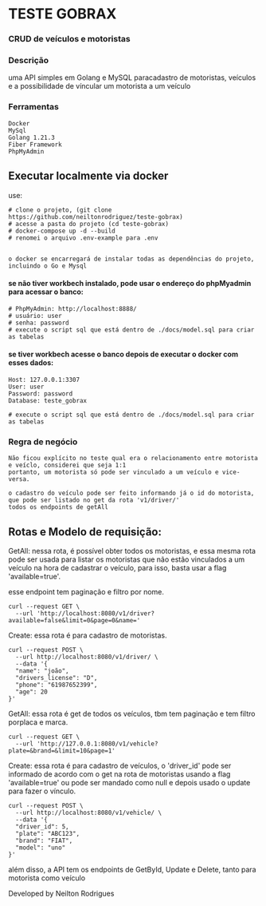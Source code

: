 # TESTE GOBRAX
### CRUD de veículos e motoristas

### Descrição
uma API simples em Golang e MySQL paracadastro de motoristas, veículos e a possibilidade de víncular um motorista a um veículo

### Ferramentas
```
Docker
MySql
Golang 1.21.3
Fiber Framework
PhpMyAdmin
```

## Executar localmente via docker
use:
```
# clone o projeto, (git clone https://github.com/neiltonrodriguez/teste-gobrax)
# acesse a pasta do projeto (cd teste-gobrax)
# docker-compose up -d --build
# renomei o arquivo .env-example para .env


o docker se encarregará de instalar todas as dependências do projeto, incluindo o Go e Mysql
```

#### se não tiver workbech instalado, pode usar o endereço do phpMyadmin para acessar o banco:
```
# PhpMyAdmin: http://localhost:8888/ 
# usuário: user
# senha: password
# execute o script sql que está dentro de ./docs/model.sql para criar as tabelas
```

#### se tiver workbech acesse o banco depois de executar o docker com esses dados:
```
Host: 127.0.0.1:3307
User: user
Password: password
Database: teste_gobrax

# execute o script sql que está dentro de ./docs/model.sql para criar as tabelas
```
### Regra de negócio
```
Não ficou explícito no teste qual era o relacionamento entre motorista e veíclo, considerei que seja 1:1
portanto, um motorista só pode ser vinculado a um veículo e vice-versa.

o cadastro do veículo pode ser feito informando já o id do motorista, que pode ser listado no get da rota 'v1/driver/'
todos os endpoints de getAll
```

##  Rotas e Modelo de requisição:
GetAll:
nessa rota, é possível obter todos os motoristas, e essa mesma rota pode ser usada para listar os motoristas que não estão vinculados a um veículo na hora de cadastrar o veículo, para isso, basta usar a flag 'available=true'.

esse endpoint tem paginação e filtro por nome.
```
curl --request GET \
  --url 'http://localhost:8080/v1/driver?available=false&limit=0&page=0&name='
```

Create:
essa rota é para cadastro de motoristas.

```
curl --request POST \
  --url http://localhost:8080/v1/driver/ \
  --data '{
  "name": "joão",
  "drivers_license": "D",
  "phone": "61987652399",
  "age": 20
}'
```


GetAll:
essa rota é get de todos os veículos, tbm tem paginação e tem filtro porplaca e marca.

```
curl --request GET \
  --url 'http://127.0.0.1:8080/v1/vehicle?plate=&brand=&limit=10&page=1'
```

Create:
essa rota é para cadastro de veículos, o 'driver_id' pode ser informado de acordo com o get na rota de motoristas usando a flag 'available=true' ou pode ser mandado como null e depois usado o update para fazer o vínculo.

```
curl --request POST \
  --url http://localhost:8080/v1/vehicle/ \
  --data '{
  "driver_id": 5,
  "plate": "ABC123",
  "brand": "FIAT",
  "model": "uno"
}'
```

além disso, a API tem os endpoints de GetById, Update e Delete, tanto para motorista como veículo

Developed by Neilton Rodrigues
